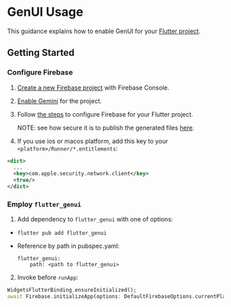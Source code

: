 # GenUI Usage

This guidance explains how to enable GenUI for your
[Flutter project](https://docs.flutter.dev/reference/create-new-app).

## Getting Started

### Configure Firebase

1. [Create a new Firebase project](https://support.google.com/appsheet/answer/10104995) with Firebase Console.

1. [Enable Gemini](https://firebase.google.com/docs/gemini-in-firebase/set-up-gemini)
for the project.

1. Follow [the steps](https://firebase.google.com/docs/flutter/setup)
to configure Firebase for your Flutter project.

    NOTE: see how secure it is to publish the generated files
    [here](https://firebase.google.com/docs/projects/learn-more#config-files-objects).

1. If you use ios or macos platform, add this key to your
`<platform>/Runner/*.entitlements`:

  ```xml
  <dict>
    ...
    <key>com.apple.security.network.client</key>
    <true/>
  </dict>
  ```

### Employ `flutter_genui`

1. Add dependency to `flutter_genui` with one of options:

  * `flutter pub add flutter_genui`

  * Reference by path in pubspec.yaml:

    ```
    flutter_genui:
        path: <path to flutter_genui>
    ```

2. Invoke before `runApp`:

  ```dart
  WidgetsFlutterBinding.ensureInitialized();
  await Firebase.initializeApp(options: DefaultFirebaseOptions.currentPlatform);
  ```

